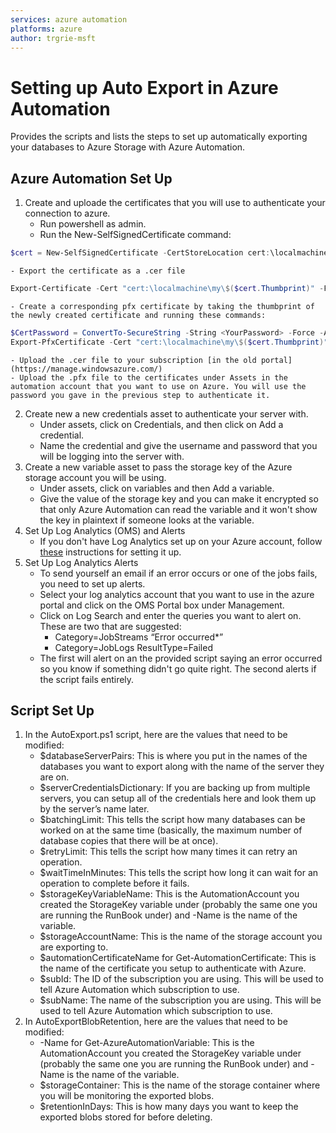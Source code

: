```yaml
---
services: azure automation
platforms: azure
author: trgrie-msft
---
```


# Setting up Auto Export in Azure Automation

Provides the scripts and lists the steps to set up automatically exporting your databases to Azure Storage with Azure Automation.

## Azure Automation Set Up

1. Create and uploade the certificates that you will use to authenticate your connection to azure.
	- Run powershell as admin.
	- Run the New-SelfSignedCertificate command: 

```powershell
$cert = New-SelfSignedCertificate -CertStoreLocation cert:\localmachine\my -DnsName <certificateName>
```

	- Export the certificate as a .cer file

```powershell
Export-Certificate -Cert "cert:\localmachine\my\$($cert.Thumbprint)" -FilePath <PathAndFileName>.cer
```

	- Create a corresponding pfx certificate by taking the thumbprint of the newly created certificate and running these commands:

```powershell
$CertPassword = ConvertTo-SecureString -String <YourPassword> -Force -AsPlainText
Export-PfxCertificate -Cert "cert:\localmachine\my\$($cert.Thumbprint)" -FilePath <PathAndFileName>.pfx -Password $CertPassword
```

	- Upload the .cer file to your subscription [in the old portal](https://manage.windowsazure.com/)
	- Upload the .pfx file to the certificates under Assets in the automation account that you want to use on Azure. You will use the password you gave in the previous step to authenticate it.
2. Create new a new credentials asset to authenticate your server with.
	- Under assets, click on Credentials, and then click on Add a credential.
	- Name the credential and give the username and password that you will be logging into the server with.
3. Create a new variable asset to pass the storage key of the Azure storage account you will be using.
	- Under assets, click on variables and then Add a variable.
	- Give the value of the storage key and you can make it encrypted so that only Azure Automation can read the variable and it won't show the key in plaintext if someone looks at the variable.
4. Set Up Log Analytics (OMS) and Alerts
	- If you don't have Log Analytics set up on your Azure account, follow [these](https://azure.microsoft.com/en-us/documentation/articles/automation-manage-send-joblogs-log-analytics/) instructions for setting it up.
5. Set Up Log Analytics Alerts
	- To send yourself an email if an error occurs or one of the jobs fails, you need to set up alerts.
	- Select your log analytics account that you want to use in the azure portal and click on the OMS Portal box under Management.
	- Click on Log Search and enter the queries you want to alert on. These are two that are suggested:
		- Category=JobStreams “Error occurred*”
		- Category=JobLogs ResultType=Failed
	- The first will alert on an the provided script saying an error occurred so you know if something didn't go quite right. The second alerts if the script fails entirely.

## Script Set Up

1. In the AutoExport.ps1 script, here are the values that need to be modified:
	- $databaseServerPairs: This is where you put in the names of the databases you want to export along with the name of the server they are on.
	- $serverCredentialsDictionary: If you are backing up from multiple servers, you can setup all of the credentials here and look them up by the server’s name later.
	- $batchingLimit: This tells the script how many databases can be worked on at the same time (basically, the maximum number of database copies that there will be at once).
	- $retryLimit: This tells the script how many times it can retry an operation.
	- $waitTimeInMinutes: This tells the script how long it can wait for an operation to complete before it fails.
	- $storageKeyVariableName: This is the AutomationAccount you created the StorageKey variable under (probably the same one you are running the RunBook under) and -Name is the name of the variable.
	- $storageAccountName: This is the name of the storage account you are exporting to.
	- $automationCertificateName for Get-AutomationCertificate: This is the name of the certificate you setup to authenticate with Azure.
	- $subId: The ID of the subscription you are using. This will be used to tell Azure Automation which subscription to use.
	- $subName: The name of the subscription you are using. This will be used to tell Azure Automation which subscription to use.
2. In AutoExportBlobRetention, here are the values that need to be modified:
	- -Name for Get-AzureAutomationVariable: This is the AutomationAccount you created the StorageKey variable under (probably the same one you are running the RunBook under) and -Name is the name of the variable.
	- $storageContainer: This is the name of the storage container where you will be monitoring the exported blobs.
	- $retentionInDays: This is how many days you want to keep the exported blobs stored for before deleting.
